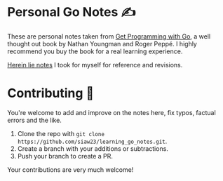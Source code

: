 # Personal Go Notes ✍️
These are personal notes taken from [Get Programming with Go](https://www.manning.com/books/get-programming-with-go), a well thought out book by Nathan Youngman and Roger Peppé. I highly recommend you buy the book for a real learning experience.

[Herein lie notes](https://github.com/siaw23/learning_go_notes/blob/main/notes.md) I took for myself for reference and revisions.

# Contributing 🫵

You're welcome to add and improve on the notes here, fix typos, factual errors and the like.

1. Clone the repo with `git clone https://github.com/siaw23/learning_go_notes.git`.
2. Create a branch with your additions or subtractions.
3. Push your branch to create a PR. 

Your contributions are very much welcome!
